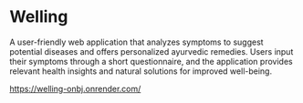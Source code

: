# Welling

A user-friendly web application that analyzes symptoms to suggest potential diseases and offers personalized ayurvedic remedies. Users input their symptoms through a short questionnaire, and the application provides relevant health insights and natural solutions for improved well-being.

https://welling-onbj.onrender.com/
